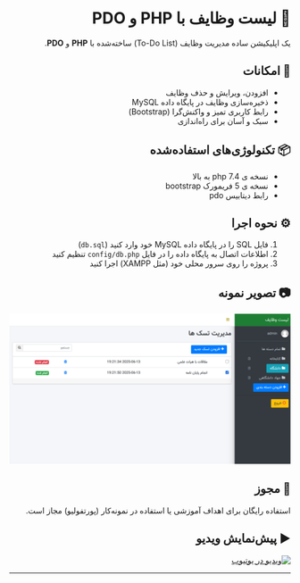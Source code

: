 <div dir="rtl" align="right">

# 📝 لیست وظایف با PHP و PDO

یک اپلیکیشن ساده مدیریت وظایف (To-Do List) ساخته‌شده با **PHP** و **PDO**.

## 🚀 امکانات
- افزودن، ویرایش و حذف وظایف  
- ذخیره‌سازی وظایف در پایگاه داده MySQL  
- رابط کاربری تمیز و واکنش‌گرا (Bootstrap)  
- سبک و آسان برای راه‌اندازی  

## 📦 تکنولوژی‌های استفاده‌شده
- نسخه ی php 7.4 به بالا
- نسخه ی 5 فریمورک bootstrap
- رابط دیتابیس pdo

## ⚙️ نحوه اجرا
1. فایل SQL را در پایگاه داده MySQL خود وارد کنید (`db.sql`)  
2. اطلاعات اتصال به پایگاه داده را در فایل `config/db.php` تنظیم کنید  
3. پروژه را روی سرور محلی خود (مثل XAMPP) اجرا کنید  

## 📷 تصویر نمونه
![demo](screenshot.png)

## 📄 مجوز
استفاده رایگان برای اهداف آموزشی یا استفاده در نمونه‌کار (پورتفولیو) مجاز است.
## ▶️ پیش‌نمایش ویدیو
[![ویدیو در یوتیوب](https://img.youtube.com/vi/VIDEO_ID/0.jpg)](https://www.youtube.com/watch?v=VIDEO_ID)

</div>


---


